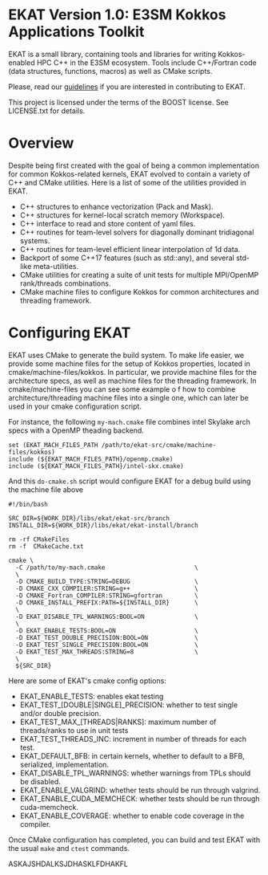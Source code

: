# EKAT Version 1.0: E3SM Kokkos Applications Toolkit

EKAT is a small library, containing tools and libraries for writing Kokkos-enabled HPC C++ in the E3SM ecosystem.
Tools include C++/Fortran code (data structures, functions, macros) as well as CMake scripts.

Please, read our [guidelines](https://github.com/E3SM-Project/EKAT/blob/master/.github/CONTRIBUTING.md)
if you are interested in contributing to EKAT.

This project is licensed under the terms of the BOOST license. See LICENSE.txt for details.

# Overview

Despite being first created with the goal of being a common implementation for common Kokkos-related kernels,
EKAT evolved to contain a variety of C++ and CMake utilities. Here is a list of some of the utilities provided
in EKAT.

- C++ structures to enhance vectorization (Pack and Mask).
- C++ structures for kernel-local scratch memory (Workspace).
- C++ interface to read and store content of yaml files.
- C++ routines for team-level solvers for diagonally dominant tridiagonal systems.
- C++ routines for team-level efficient linear interpolation of 1d data.
- Backport of some C++17 features (such as std::any), and several std-like meta-utilities.
- CMake utilities for creating a suite of unit tests for multiple MPI/OpenMP rank/threads combinations.
- CMake machine files to configure Kokkos for common architectures and threading framework.

# Configuring EKAT

EKAT uses CMake to generate the build system. To make life easier, we provide some machine files
for the setup of Kokkos properties, located in cmake/machine-files/kokkos. In particular, we provide
machine files for the architecture specs, as well as machine files for the threading framework.
In cmake/machine-files you can see some example o f how to combine architecture/threading machine
files into a single one, which can later be used in your cmake configuration script.

For instance, the following `my-mach.cmake` file combines intel Skylake arch specs with a OpenMP theading backend.

```
set (EKAT_MACH_FILES_PATH /path/to/ekat-src/cmake/machine-files/kokkos)
include (${EKAT_MACH_FILES_PATH}/openmp.cmake)
include (${EKAT_MACH_FILES_PATH}/intel-skx.cmake)

```
And this `do-cmake.sh` script would configure EKAT for a debug build using the machine file above

```
#!/bin/bash

SRC_DIR=${WORK_DIR}/libs/ekat/ekat-src/branch
INSTALL_DIR=${WORK_DIR}/libs/ekat/ekat-install/branch

rm -rf CMakeFiles
rm -f  CMakeCache.txt

cmake \
  -C /path/to/my-mach.cmake                         \
  \
  -D CMAKE_BUILD_TYPE:STRING=DEBUG                  \
  -D CMAKE_CXX_COMPILER:STRING=g++                  \
  -D CMAKE_Fortran_COMPILER:STRING=gfortran         \
  -D CMAKE_INSTALL_PREFIX:PATH=${INSTALL_DIR}       \
  \
  -D EKAT_DISABLE_TPL_WARNINGS:BOOL=ON              \
  \
  -D EKAT_ENABLE_TESTS:BOOL=ON                      \
  -D EKAT_TEST_DOUBLE_PRECISION:BOOL=ON             \
  -D EKAT_TEST_SINGLE_PRECISION:BOOL=ON             \
  -D EKAT_TEST_MAX_THREADS:STRING=8                 \
  \
  ${SRC_DIR}
```

Here are some of EKAT's cmake config options:

- EKAT_ENABLE_TESTS: enables ekat testing
- EKAT_TEST_[DOUBLE|SINGLE]_PRECISION: whether to test single and/or double precision.
- EKAT_TEST_MAX_[THREADS|RANKS]: maximum number of threads/ranks to use in unit tests
- EKAT_TEST_THREADS_INC: increment in number of threads for each test.
- EKAT_DEFAULT_BFB: in certain kernels, whether to default to a BFB, serialized, implementation.
- EKAT_DISABLE_TPL_WARNINGS: whether warnings from TPLs should be disabled.
- EKAT_ENABLE_VALGRIND: whether tests should be run through valgrind.
- EKAT_ENABLE_CUDA_MEMCHECK: whether tests should be run through cuda-memcheck.
- EKAT_ENABLE_COVERAGE: whether to enable code coverage in the compiler.

Once CMake configuration has completed, you can build and test EKAT with the usual `make` and `ctest` commands.

ASKAJSHDALKSJDHASKLFDHAKFL